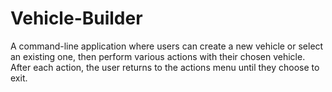 # Vehicle-Builder
A command-line application where users can create a new vehicle or select an existing one, then perform various actions with their chosen vehicle. After each action, the user returns to the actions menu until they choose to exit.
